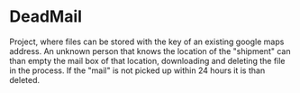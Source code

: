 # DeadMail
Project, where files can be stored with the key of an existing google maps address. An unknown person that knows the location of the "shipment" can than empty the mail box of that location, downloading and deleting the file in the process. If the "mail" is not picked up within 24 hours it is than deleted.

